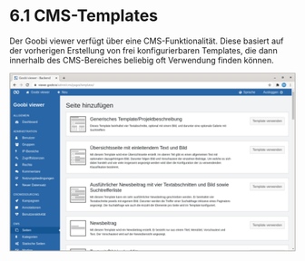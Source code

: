 # 6.1 CMS-Templates

Der Goobi viewer verfügt über eine CMS-Funktionalität. Diese basiert auf der vorherigen Erstellung von frei konfigurierbaren Templates, die dann innerhalb des CMS-Bereiches beliebig oft Verwendung finden können. 

![](../../../.gitbook/assets/devop_6.1.png)

